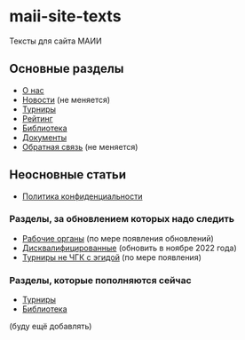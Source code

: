 # maii-site-texts
Тексты для сайта МАИИ

## Основные разделы
- [О нас](https://github.com/nfarukshin/maii-site-texts/blob/main/main/about.md)
- [Новости](https://www.maii.li/news) (не меняется)
- [Турниры](https://github.com/nfarukshin/maii-site-texts/blob/main/main/tournaments.md)
- [Рейтинг](https://github.com/nfarukshin/maii-site-texts/blob/main/main/rating.md)
- [Библиотека](https://github.com/nfarukshin/maii-site-texts/blob/main/main/library.md) 
- [Документы](https://github.com/nfarukshin/maii-site-texts/blob/main/main/documents.md)
- [Обратная связь](https://www.maii.li/contact) (не меняется)

## Неосновные статьи
- [Политика конфиденциальности](https://github.com/nfarukshin/maii-site-texts/blob/main/other/privacy.md)

### Разделы, за обновлением которых надо следить
- [Рабочие органы](https://github.com/nfarukshin/maii-site-texts/blob/main/about/who.md) (по мере появления обновлений)
- [Дисквалифицированные](https://github.com/nfarukshin/maii-site-texts/blob/main/workgroups/disqual.md) (обновить в ноябре 2022 года)
- [Турниры не ЧГК с эгидой](https://github.com/nfarukshin/maii-site-texts/blob/main/tournaments/aegis.md) (по мере появления)

### Разделы, которые пополняются сейчас
- [Турниры](https://github.com/nfarukshin/maii-site-texts/tree/main/tournaments)
- [Библиотека](https://github.com/nfarukshin/maii-site-texts/tree/main/library)

(буду ещё добавлять)
